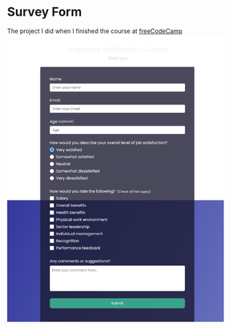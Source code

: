 **<h1>Survey Form</h1>**
The project I did when I finished the course at <a href="https://www.freecodecamp.org/">freeCodeCamp</a>
![survey-form](/review.png)